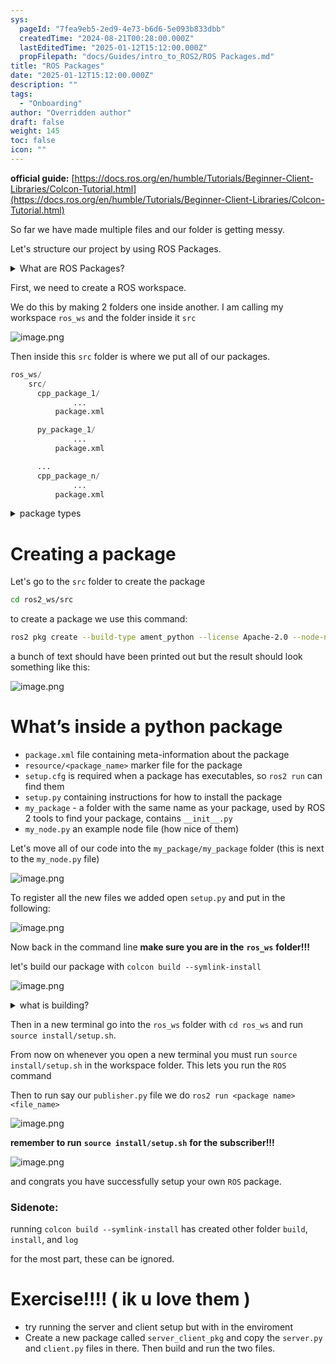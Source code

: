 ```yaml
---
sys:
  pageId: "7fea9eb5-2ed9-4e73-b6d6-5e093b833dbb"
  createdTime: "2024-08-21T00:28:00.000Z"
  lastEditedTime: "2025-01-12T15:12:00.000Z"
  propFilepath: "docs/Guides/intro_to_ROS2/ROS Packages.md"
title: "ROS Packages"
date: "2025-01-12T15:12:00.000Z"
description: ""
tags:
  - "Onboarding"
author: "Overridden author"
draft: false
weight: 145
toc: false
icon: ""
---
```


**official guide:** [https://docs.ros.org/en/humble/Tutorials/Beginner-Client-Libraries/Colcon-Tutorial.html](https://docs.ros.org/en/humble/Tutorials/Beginner-Client-Libraries/Colcon-Tutorial.html)

So far we have made multiple files and our folder is getting messy.

Let's structure our project by using ROS Packages.

<details>

<summary>What are ROS Packages?</summary>

ROS Packages are, as the name implies, packages of code that are highly sharable between ROS developers.

They consist of a folder, `package.xml` file, and source code

```python
      cpp_package_1/
		      ... imagine much code files here ..
          package.xml
```

</details>

First, we need to create a ROS workspace.

We do this by making 2 folders one inside another. I am calling my workspace `ros_ws` and the folder inside it `src`

![image.png](https://prod-files-secure.s3.us-west-2.amazonaws.com/d518164a-d88e-44d1-a4ee-3adb3bd8bce0/70706947-fd18-4537-a67b-e12946812d31/image.png?X-Amz-Algorithm=AWS4-HMAC-SHA256&X-Amz-Content-Sha256=UNSIGNED-PAYLOAD&X-Amz-Credential=ASIAZI2LB46657TRJDZF%2F20250203%2Fus-west-2%2Fs3%2Faws4_request&X-Amz-Date=20250203T131449Z&X-Amz-Expires=3600&X-Amz-Security-Token=IQoJb3JpZ2luX2VjEP3%2F%2F%2F%2F%2F%2F%2F%2F%2F%2FwEaCXVzLXdlc3QtMiJHMEUCIQC3aWRo%2BKstbq83FhbKyqvClv4llHbMFFT6hd4rHqTyqwIgAwQGGnfbOXce4Y5Xso5P68YoxKDIpKdrSGB2yyo%2Fvp0q%2FwMIFhAAGgw2Mzc0MjMxODM4MDUiDI2%2B3pJ6atTzvSr%2F0CrcAyYoziawweBtHUVuQmAWe2%2FLWxuX03Otmpxl96ORYejQO%2FMOKGXlG4DPVx3tVVlbYL082oE1laDjp%2FBnW5TIVe%2BWKJN1vOygyjICdPIz0WJmT0W9euTrTH5i%2F8rK7b6f%2FVnu0VbUx7XYeftTTdynScr8yIDUJCSAhHvy1oFd4Yg%2BVr0Gl2CbHwASmCKci6qNH7CjpNb1SL0A%2FMX11UAEOn3Ae1u7FIC0GVMptcoslKMEnWGm65MxEX%2F%2FZPYtYetNueMKbN6uj0JdHOW2VpWsznMh%2FUEHmJF%2FPXNlrIFqa54V1E6%2F%2BC3Jgs3vHFzS6srCxGa%2FNp5NMBeA2MfLc1QyakoAdsKIDEZIvPn7EcCGZCwhWkt52cXy%2BYi9432YZc7LQxrZxuL2zrCyzx%2Bp9ea9TwwvnNRQ4VFcw9Q0e933Pd7JussAgX8ihaWLE6%2BZKWMzh5g8pQkB1fyennmXrmq2cdmT%2Bn2mVE23HO25oCp2zdjF7BkxNfr788y%2ByvCSU1r9tGBNEWNc1Tu6TGjaIfU0y440h1gluQj109YRSLRJTN1bixX73y7tTe8VDB%2BeM4F7u2psdZ4IpgBbIlXsHQ1Fb5RuwiRPuw%2BsAkAeXCjEzmml%2Bi%2F91BrUG8gxk9H%2FMJvzgr0GOqUBM2bSIOnmjEV5TtxJVvBUrhAX%2BWbLOGY2EfOsWs9cLypjsM3vDZVsF7jd4p5D86b%2Fd%2FJOptXzRVEmq7BGzVXkqAOyaV0G7k9aqWJa3lw9SngtZQnr7Wx5MCI6bHUOlQ0SfwquSY5X8LTXgpEXdZ0%2FbiIqSFV1VnQWazFe4DHPsKXYQOuhqVd66b29XhphPiwjVrPW8UQG%2BlsmFWL6hmy8X%2BVmBVn4&X-Amz-Signature=904ac30daf1086ecae3c5b28caa4f75c2b72ef03ecfc7e1326653c999d9a20b3&X-Amz-SignedHeaders=host&x-id=GetObject)

Then inside this `src` folder is where we put all of our packages.

```python
ros_ws/
    src/
      cpp_package_1/
		      ...
          package.xml

      py_package_1/
		      ...
          package.xml

      ...
      cpp_package_n/
		      ...
          package.xml

```

<details>

<summary>package types</summary>

packages can be either `C++` or python.

the intern file structure is different for each but for this guide we will stick to creating python packages

</details>

# Creating a package

Let's go to the `src` folder to create the package

```bash
cd ros2_ws/src
```

to create a package we use this command:

```bash
ros2 pkg create --build-type ament_python --license Apache-2.0 --node-name my_node my_package
```

a bunch of text should have been printed out but the result should look something like this:

![image.png](https://prod-files-secure.s3.us-west-2.amazonaws.com/d518164a-d88e-44d1-a4ee-3adb3bd8bce0/e6cf1e3f-8512-4a3e-b131-079f800bf3e8/image.png?X-Amz-Algorithm=AWS4-HMAC-SHA256&X-Amz-Content-Sha256=UNSIGNED-PAYLOAD&X-Amz-Credential=ASIAZI2LB46657TRJDZF%2F20250203%2Fus-west-2%2Fs3%2Faws4_request&X-Amz-Date=20250203T131449Z&X-Amz-Expires=3600&X-Amz-Security-Token=IQoJb3JpZ2luX2VjEP3%2F%2F%2F%2F%2F%2F%2F%2F%2F%2FwEaCXVzLXdlc3QtMiJHMEUCIQC3aWRo%2BKstbq83FhbKyqvClv4llHbMFFT6hd4rHqTyqwIgAwQGGnfbOXce4Y5Xso5P68YoxKDIpKdrSGB2yyo%2Fvp0q%2FwMIFhAAGgw2Mzc0MjMxODM4MDUiDI2%2B3pJ6atTzvSr%2F0CrcAyYoziawweBtHUVuQmAWe2%2FLWxuX03Otmpxl96ORYejQO%2FMOKGXlG4DPVx3tVVlbYL082oE1laDjp%2FBnW5TIVe%2BWKJN1vOygyjICdPIz0WJmT0W9euTrTH5i%2F8rK7b6f%2FVnu0VbUx7XYeftTTdynScr8yIDUJCSAhHvy1oFd4Yg%2BVr0Gl2CbHwASmCKci6qNH7CjpNb1SL0A%2FMX11UAEOn3Ae1u7FIC0GVMptcoslKMEnWGm65MxEX%2F%2FZPYtYetNueMKbN6uj0JdHOW2VpWsznMh%2FUEHmJF%2FPXNlrIFqa54V1E6%2F%2BC3Jgs3vHFzS6srCxGa%2FNp5NMBeA2MfLc1QyakoAdsKIDEZIvPn7EcCGZCwhWkt52cXy%2BYi9432YZc7LQxrZxuL2zrCyzx%2Bp9ea9TwwvnNRQ4VFcw9Q0e933Pd7JussAgX8ihaWLE6%2BZKWMzh5g8pQkB1fyennmXrmq2cdmT%2Bn2mVE23HO25oCp2zdjF7BkxNfr788y%2ByvCSU1r9tGBNEWNc1Tu6TGjaIfU0y440h1gluQj109YRSLRJTN1bixX73y7tTe8VDB%2BeM4F7u2psdZ4IpgBbIlXsHQ1Fb5RuwiRPuw%2BsAkAeXCjEzmml%2Bi%2F91BrUG8gxk9H%2FMJvzgr0GOqUBM2bSIOnmjEV5TtxJVvBUrhAX%2BWbLOGY2EfOsWs9cLypjsM3vDZVsF7jd4p5D86b%2Fd%2FJOptXzRVEmq7BGzVXkqAOyaV0G7k9aqWJa3lw9SngtZQnr7Wx5MCI6bHUOlQ0SfwquSY5X8LTXgpEXdZ0%2FbiIqSFV1VnQWazFe4DHPsKXYQOuhqVd66b29XhphPiwjVrPW8UQG%2BlsmFWL6hmy8X%2BVmBVn4&X-Amz-Signature=14faa9853fe8c60981cefbfd7d46a0816147d25352a7e288fa0fcadab7e7e81f&X-Amz-SignedHeaders=host&x-id=GetObject)

# What’s inside a python package

- `package.xml` file containing meta-information about the package
- `resource/<package_name>` marker file for the package
- `setup.cfg` is required when a package has executables, so `ros2 run` can find them
- `setup.py` containing instructions for how to install the package
- `my_package` - a folder with the same name as your package, used by ROS 2 tools to find your package, contains `__init__.py`
- `my_node.py` an example node file (how nice of them)

Let's move all of our code into the `my_package/my_package` folder (this is next to the `my_node.py` file)

![image.png](https://prod-files-secure.s3.us-west-2.amazonaws.com/d518164a-d88e-44d1-a4ee-3adb3bd8bce0/9ce58f11-0da9-4d3e-b86d-506a9685d378/image.png?X-Amz-Algorithm=AWS4-HMAC-SHA256&X-Amz-Content-Sha256=UNSIGNED-PAYLOAD&X-Amz-Credential=ASIAZI2LB46657TRJDZF%2F20250203%2Fus-west-2%2Fs3%2Faws4_request&X-Amz-Date=20250203T131450Z&X-Amz-Expires=3600&X-Amz-Security-Token=IQoJb3JpZ2luX2VjEP3%2F%2F%2F%2F%2F%2F%2F%2F%2F%2FwEaCXVzLXdlc3QtMiJHMEUCIQC3aWRo%2BKstbq83FhbKyqvClv4llHbMFFT6hd4rHqTyqwIgAwQGGnfbOXce4Y5Xso5P68YoxKDIpKdrSGB2yyo%2Fvp0q%2FwMIFhAAGgw2Mzc0MjMxODM4MDUiDI2%2B3pJ6atTzvSr%2F0CrcAyYoziawweBtHUVuQmAWe2%2FLWxuX03Otmpxl96ORYejQO%2FMOKGXlG4DPVx3tVVlbYL082oE1laDjp%2FBnW5TIVe%2BWKJN1vOygyjICdPIz0WJmT0W9euTrTH5i%2F8rK7b6f%2FVnu0VbUx7XYeftTTdynScr8yIDUJCSAhHvy1oFd4Yg%2BVr0Gl2CbHwASmCKci6qNH7CjpNb1SL0A%2FMX11UAEOn3Ae1u7FIC0GVMptcoslKMEnWGm65MxEX%2F%2FZPYtYetNueMKbN6uj0JdHOW2VpWsznMh%2FUEHmJF%2FPXNlrIFqa54V1E6%2F%2BC3Jgs3vHFzS6srCxGa%2FNp5NMBeA2MfLc1QyakoAdsKIDEZIvPn7EcCGZCwhWkt52cXy%2BYi9432YZc7LQxrZxuL2zrCyzx%2Bp9ea9TwwvnNRQ4VFcw9Q0e933Pd7JussAgX8ihaWLE6%2BZKWMzh5g8pQkB1fyennmXrmq2cdmT%2Bn2mVE23HO25oCp2zdjF7BkxNfr788y%2ByvCSU1r9tGBNEWNc1Tu6TGjaIfU0y440h1gluQj109YRSLRJTN1bixX73y7tTe8VDB%2BeM4F7u2psdZ4IpgBbIlXsHQ1Fb5RuwiRPuw%2BsAkAeXCjEzmml%2Bi%2F91BrUG8gxk9H%2FMJvzgr0GOqUBM2bSIOnmjEV5TtxJVvBUrhAX%2BWbLOGY2EfOsWs9cLypjsM3vDZVsF7jd4p5D86b%2Fd%2FJOptXzRVEmq7BGzVXkqAOyaV0G7k9aqWJa3lw9SngtZQnr7Wx5MCI6bHUOlQ0SfwquSY5X8LTXgpEXdZ0%2FbiIqSFV1VnQWazFe4DHPsKXYQOuhqVd66b29XhphPiwjVrPW8UQG%2BlsmFWL6hmy8X%2BVmBVn4&X-Amz-Signature=448baed21eeca8e9455296bc8febf30b339f9b75b80e6212cc2d07337c9ed7c8&X-Amz-SignedHeaders=host&x-id=GetObject)

To register all the new files we added open `setup.py` and put in the following:

![image.png](https://prod-files-secure.s3.us-west-2.amazonaws.com/d518164a-d88e-44d1-a4ee-3adb3bd8bce0/1cd7c262-4cae-4496-9d75-c178537d24a2/image.png?X-Amz-Algorithm=AWS4-HMAC-SHA256&X-Amz-Content-Sha256=UNSIGNED-PAYLOAD&X-Amz-Credential=ASIAZI2LB46657TRJDZF%2F20250203%2Fus-west-2%2Fs3%2Faws4_request&X-Amz-Date=20250203T131449Z&X-Amz-Expires=3600&X-Amz-Security-Token=IQoJb3JpZ2luX2VjEP3%2F%2F%2F%2F%2F%2F%2F%2F%2F%2FwEaCXVzLXdlc3QtMiJHMEUCIQC3aWRo%2BKstbq83FhbKyqvClv4llHbMFFT6hd4rHqTyqwIgAwQGGnfbOXce4Y5Xso5P68YoxKDIpKdrSGB2yyo%2Fvp0q%2FwMIFhAAGgw2Mzc0MjMxODM4MDUiDI2%2B3pJ6atTzvSr%2F0CrcAyYoziawweBtHUVuQmAWe2%2FLWxuX03Otmpxl96ORYejQO%2FMOKGXlG4DPVx3tVVlbYL082oE1laDjp%2FBnW5TIVe%2BWKJN1vOygyjICdPIz0WJmT0W9euTrTH5i%2F8rK7b6f%2FVnu0VbUx7XYeftTTdynScr8yIDUJCSAhHvy1oFd4Yg%2BVr0Gl2CbHwASmCKci6qNH7CjpNb1SL0A%2FMX11UAEOn3Ae1u7FIC0GVMptcoslKMEnWGm65MxEX%2F%2FZPYtYetNueMKbN6uj0JdHOW2VpWsznMh%2FUEHmJF%2FPXNlrIFqa54V1E6%2F%2BC3Jgs3vHFzS6srCxGa%2FNp5NMBeA2MfLc1QyakoAdsKIDEZIvPn7EcCGZCwhWkt52cXy%2BYi9432YZc7LQxrZxuL2zrCyzx%2Bp9ea9TwwvnNRQ4VFcw9Q0e933Pd7JussAgX8ihaWLE6%2BZKWMzh5g8pQkB1fyennmXrmq2cdmT%2Bn2mVE23HO25oCp2zdjF7BkxNfr788y%2ByvCSU1r9tGBNEWNc1Tu6TGjaIfU0y440h1gluQj109YRSLRJTN1bixX73y7tTe8VDB%2BeM4F7u2psdZ4IpgBbIlXsHQ1Fb5RuwiRPuw%2BsAkAeXCjEzmml%2Bi%2F91BrUG8gxk9H%2FMJvzgr0GOqUBM2bSIOnmjEV5TtxJVvBUrhAX%2BWbLOGY2EfOsWs9cLypjsM3vDZVsF7jd4p5D86b%2Fd%2FJOptXzRVEmq7BGzVXkqAOyaV0G7k9aqWJa3lw9SngtZQnr7Wx5MCI6bHUOlQ0SfwquSY5X8LTXgpEXdZ0%2FbiIqSFV1VnQWazFe4DHPsKXYQOuhqVd66b29XhphPiwjVrPW8UQG%2BlsmFWL6hmy8X%2BVmBVn4&X-Amz-Signature=b821a0618e6398700d3de089a8b995e68ae2c25cd46fa3c9e6071f8cc30aea39&X-Amz-SignedHeaders=host&x-id=GetObject)

Now back in the command line **make sure you are in the** **`ros_ws`** **folder!!!**

let's build our package with `colcon build --symlink-install`

![image.png](https://prod-files-secure.s3.us-west-2.amazonaws.com/d518164a-d88e-44d1-a4ee-3adb3bd8bce0/2f2a0d27-b173-48fd-b189-5f5c0ce65619/image.png?X-Amz-Algorithm=AWS4-HMAC-SHA256&X-Amz-Content-Sha256=UNSIGNED-PAYLOAD&X-Amz-Credential=ASIAZI2LB46657TRJDZF%2F20250203%2Fus-west-2%2Fs3%2Faws4_request&X-Amz-Date=20250203T131450Z&X-Amz-Expires=3600&X-Amz-Security-Token=IQoJb3JpZ2luX2VjEP3%2F%2F%2F%2F%2F%2F%2F%2F%2F%2FwEaCXVzLXdlc3QtMiJHMEUCIQC3aWRo%2BKstbq83FhbKyqvClv4llHbMFFT6hd4rHqTyqwIgAwQGGnfbOXce4Y5Xso5P68YoxKDIpKdrSGB2yyo%2Fvp0q%2FwMIFhAAGgw2Mzc0MjMxODM4MDUiDI2%2B3pJ6atTzvSr%2F0CrcAyYoziawweBtHUVuQmAWe2%2FLWxuX03Otmpxl96ORYejQO%2FMOKGXlG4DPVx3tVVlbYL082oE1laDjp%2FBnW5TIVe%2BWKJN1vOygyjICdPIz0WJmT0W9euTrTH5i%2F8rK7b6f%2FVnu0VbUx7XYeftTTdynScr8yIDUJCSAhHvy1oFd4Yg%2BVr0Gl2CbHwASmCKci6qNH7CjpNb1SL0A%2FMX11UAEOn3Ae1u7FIC0GVMptcoslKMEnWGm65MxEX%2F%2FZPYtYetNueMKbN6uj0JdHOW2VpWsznMh%2FUEHmJF%2FPXNlrIFqa54V1E6%2F%2BC3Jgs3vHFzS6srCxGa%2FNp5NMBeA2MfLc1QyakoAdsKIDEZIvPn7EcCGZCwhWkt52cXy%2BYi9432YZc7LQxrZxuL2zrCyzx%2Bp9ea9TwwvnNRQ4VFcw9Q0e933Pd7JussAgX8ihaWLE6%2BZKWMzh5g8pQkB1fyennmXrmq2cdmT%2Bn2mVE23HO25oCp2zdjF7BkxNfr788y%2ByvCSU1r9tGBNEWNc1Tu6TGjaIfU0y440h1gluQj109YRSLRJTN1bixX73y7tTe8VDB%2BeM4F7u2psdZ4IpgBbIlXsHQ1Fb5RuwiRPuw%2BsAkAeXCjEzmml%2Bi%2F91BrUG8gxk9H%2FMJvzgr0GOqUBM2bSIOnmjEV5TtxJVvBUrhAX%2BWbLOGY2EfOsWs9cLypjsM3vDZVsF7jd4p5D86b%2Fd%2FJOptXzRVEmq7BGzVXkqAOyaV0G7k9aqWJa3lw9SngtZQnr7Wx5MCI6bHUOlQ0SfwquSY5X8LTXgpEXdZ0%2FbiIqSFV1VnQWazFe4DHPsKXYQOuhqVd66b29XhphPiwjVrPW8UQG%2BlsmFWL6hmy8X%2BVmBVn4&X-Amz-Signature=8af6a657f24a9504d7f7757f9ef1754a2034f99de01efc7896bee84c6faf14c2&X-Amz-SignedHeaders=host&x-id=GetObject)

<details>

<summary>what is building?</summary>

if you are a CS major at Rose-Hulman you will learn the answer to this in CSSE132

but TLDR; is it combines all the code files into one program that can be run easily 

</details>

Then in a new terminal go into the `ros_ws` folder with `cd ros_ws` and run `source install/setup.sh`. 

From now on whenever you open a new terminal you must run `source install/setup.sh` in the workspace folder. This lets you run the `ROS` command

Then to run say our `publisher.py` file we do `ros2 run <package name> <file_name>`

![image.png](https://prod-files-secure.s3.us-west-2.amazonaws.com/d518164a-d88e-44d1-a4ee-3adb3bd8bce0/4f4b1219-3a44-4632-aa0a-ce3471699f59/image.png?X-Amz-Algorithm=AWS4-HMAC-SHA256&X-Amz-Content-Sha256=UNSIGNED-PAYLOAD&X-Amz-Credential=ASIAZI2LB46657TRJDZF%2F20250203%2Fus-west-2%2Fs3%2Faws4_request&X-Amz-Date=20250203T131450Z&X-Amz-Expires=3600&X-Amz-Security-Token=IQoJb3JpZ2luX2VjEP3%2F%2F%2F%2F%2F%2F%2F%2F%2F%2FwEaCXVzLXdlc3QtMiJHMEUCIQC3aWRo%2BKstbq83FhbKyqvClv4llHbMFFT6hd4rHqTyqwIgAwQGGnfbOXce4Y5Xso5P68YoxKDIpKdrSGB2yyo%2Fvp0q%2FwMIFhAAGgw2Mzc0MjMxODM4MDUiDI2%2B3pJ6atTzvSr%2F0CrcAyYoziawweBtHUVuQmAWe2%2FLWxuX03Otmpxl96ORYejQO%2FMOKGXlG4DPVx3tVVlbYL082oE1laDjp%2FBnW5TIVe%2BWKJN1vOygyjICdPIz0WJmT0W9euTrTH5i%2F8rK7b6f%2FVnu0VbUx7XYeftTTdynScr8yIDUJCSAhHvy1oFd4Yg%2BVr0Gl2CbHwASmCKci6qNH7CjpNb1SL0A%2FMX11UAEOn3Ae1u7FIC0GVMptcoslKMEnWGm65MxEX%2F%2FZPYtYetNueMKbN6uj0JdHOW2VpWsznMh%2FUEHmJF%2FPXNlrIFqa54V1E6%2F%2BC3Jgs3vHFzS6srCxGa%2FNp5NMBeA2MfLc1QyakoAdsKIDEZIvPn7EcCGZCwhWkt52cXy%2BYi9432YZc7LQxrZxuL2zrCyzx%2Bp9ea9TwwvnNRQ4VFcw9Q0e933Pd7JussAgX8ihaWLE6%2BZKWMzh5g8pQkB1fyennmXrmq2cdmT%2Bn2mVE23HO25oCp2zdjF7BkxNfr788y%2ByvCSU1r9tGBNEWNc1Tu6TGjaIfU0y440h1gluQj109YRSLRJTN1bixX73y7tTe8VDB%2BeM4F7u2psdZ4IpgBbIlXsHQ1Fb5RuwiRPuw%2BsAkAeXCjEzmml%2Bi%2F91BrUG8gxk9H%2FMJvzgr0GOqUBM2bSIOnmjEV5TtxJVvBUrhAX%2BWbLOGY2EfOsWs9cLypjsM3vDZVsF7jd4p5D86b%2Fd%2FJOptXzRVEmq7BGzVXkqAOyaV0G7k9aqWJa3lw9SngtZQnr7Wx5MCI6bHUOlQ0SfwquSY5X8LTXgpEXdZ0%2FbiIqSFV1VnQWazFe4DHPsKXYQOuhqVd66b29XhphPiwjVrPW8UQG%2BlsmFWL6hmy8X%2BVmBVn4&X-Amz-Signature=f4b0685a831b227a209e11232e79a894add35295830f92cd1db2c79a7998e96c&X-Amz-SignedHeaders=host&x-id=GetObject)

**remember to run** **`source install/setup.sh`** **for the subscriber!!!**

![image.png](https://prod-files-secure.s3.us-west-2.amazonaws.com/d518164a-d88e-44d1-a4ee-3adb3bd8bce0/02121119-dad4-49ec-8356-c956108b4243/image.png?X-Amz-Algorithm=AWS4-HMAC-SHA256&X-Amz-Content-Sha256=UNSIGNED-PAYLOAD&X-Amz-Credential=ASIAZI2LB46657TRJDZF%2F20250203%2Fus-west-2%2Fs3%2Faws4_request&X-Amz-Date=20250203T131450Z&X-Amz-Expires=3600&X-Amz-Security-Token=IQoJb3JpZ2luX2VjEP3%2F%2F%2F%2F%2F%2F%2F%2F%2F%2FwEaCXVzLXdlc3QtMiJHMEUCIQC3aWRo%2BKstbq83FhbKyqvClv4llHbMFFT6hd4rHqTyqwIgAwQGGnfbOXce4Y5Xso5P68YoxKDIpKdrSGB2yyo%2Fvp0q%2FwMIFhAAGgw2Mzc0MjMxODM4MDUiDI2%2B3pJ6atTzvSr%2F0CrcAyYoziawweBtHUVuQmAWe2%2FLWxuX03Otmpxl96ORYejQO%2FMOKGXlG4DPVx3tVVlbYL082oE1laDjp%2FBnW5TIVe%2BWKJN1vOygyjICdPIz0WJmT0W9euTrTH5i%2F8rK7b6f%2FVnu0VbUx7XYeftTTdynScr8yIDUJCSAhHvy1oFd4Yg%2BVr0Gl2CbHwASmCKci6qNH7CjpNb1SL0A%2FMX11UAEOn3Ae1u7FIC0GVMptcoslKMEnWGm65MxEX%2F%2FZPYtYetNueMKbN6uj0JdHOW2VpWsznMh%2FUEHmJF%2FPXNlrIFqa54V1E6%2F%2BC3Jgs3vHFzS6srCxGa%2FNp5NMBeA2MfLc1QyakoAdsKIDEZIvPn7EcCGZCwhWkt52cXy%2BYi9432YZc7LQxrZxuL2zrCyzx%2Bp9ea9TwwvnNRQ4VFcw9Q0e933Pd7JussAgX8ihaWLE6%2BZKWMzh5g8pQkB1fyennmXrmq2cdmT%2Bn2mVE23HO25oCp2zdjF7BkxNfr788y%2ByvCSU1r9tGBNEWNc1Tu6TGjaIfU0y440h1gluQj109YRSLRJTN1bixX73y7tTe8VDB%2BeM4F7u2psdZ4IpgBbIlXsHQ1Fb5RuwiRPuw%2BsAkAeXCjEzmml%2Bi%2F91BrUG8gxk9H%2FMJvzgr0GOqUBM2bSIOnmjEV5TtxJVvBUrhAX%2BWbLOGY2EfOsWs9cLypjsM3vDZVsF7jd4p5D86b%2Fd%2FJOptXzRVEmq7BGzVXkqAOyaV0G7k9aqWJa3lw9SngtZQnr7Wx5MCI6bHUOlQ0SfwquSY5X8LTXgpEXdZ0%2FbiIqSFV1VnQWazFe4DHPsKXYQOuhqVd66b29XhphPiwjVrPW8UQG%2BlsmFWL6hmy8X%2BVmBVn4&X-Amz-Signature=c34be978cf7ab8296a1fe5f130eab5a9b8f296998124fef5895a239d930d93fc&X-Amz-SignedHeaders=host&x-id=GetObject)

and congrats you have successfully setup your own `ROS` package.

### Sidenote:

running `colcon build --symlink-install` has created other folder `build`, `install`, and `log`

for the most part, these can be ignored.

# Exercise!!!! ( ik u love them )

- try running the server and client setup but with in the enviroment
- Create a new package called `server_client_pkg` and copy the `server.py` and `client.py` files in there. Then build and run the two files.
